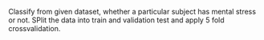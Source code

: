 Classify from given dataset, whether a particular subject has mental stress or not.
SPlit the data into train and validation test and apply 5 fold crossvalidation.

